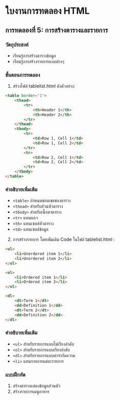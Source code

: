 # ใบงานการทดลอง HTML

## การทดลองที่ 5: การสร้างตารางและรายการ
### วัตถุประสงค์
- เรียนรู้การสร้างตารางข้อมูล
- เรียนรู้การสร้างรายการแบบต่างๆ

### ขั้นตอนการทดลอง
1. สร้างไฟล์ tablelist.html ดังตัวอย่าง:
```html
<table border="1">
    <thead>
        <tr>
            <th>Header 1</th>
            <th>Header 2</th>
        </tr>
    </thead>
    <tbody>
        <tr>
            <td>Row 1, Cell 1</td>
            <td>Row 1, Cell 2</td>
        </tr>
        <tr>
            <td>Row 2, Cell 1</td>
            <td>Row 2, Cell 2</td>
        </tr>
    </tbody>
</table>
```

### คำอธิบายเพิ่มเติม
- `<table>` กำหนดขอบเขตของตาราง
- `<thead>` สำหรับส่วนหัวตาราง
- `<tbody>` สำหรับเนื้อหาตาราง
- `<tr>` แทนแถว
- `<th>` แทนเซลล์หัวตาราง
- `<td>` แทนเซลล์ข้อมูล

2. การสร้างรายการ โดยเพิ่มเติม Code ในไฟล์ tablelist.html :
```html
<ul>
    <li>Unordered item 1</li>
    <li>Unordered item 2</li>
</ul>

<ol>
    <li>Ordered item 1</li>
    <li>Ordered item 2</li>
</ol>

<dl>
    <dt>Term 1</dt>
    <dd>Definition 1</dd>
    <dt>Term 2</dt>
    <dd>Definition 2</dd>
</dl>
```

### คำอธิบายเพิ่มเติม
- `<ul>` สำหรับรายการแบบไม่เรียงลำดับ
- `<ol>` สำหรับรายการแบบเรียงลำดับ
- `<dl>` สำหรับรายการแบบคำจำกัดความ
- `<li>` แทนรายการแต่ละรายการ

### แบบฝึกหัด
1. สร้างตารางแสดงข้อมูลส่วนตัว
2. สร้างรายการเมนูอาหาร

<!--<!DOCTYPE html>
<html lang="en">
<head>
    <meta charset="UTF-8">
    <meta name="viewport" content="width=device-width, initial-scale=1.0">
    <title>ข้อมูลส่วนตัวและเมนูอาหาร</title>
    <style>
        body {
            font-family: Arial, sans-serif;
            margin: 20px;
            background-color: #f9f9f9;
        }
        table {
            width: 50%;
            margin: 20px auto;
            border-collapse: collapse;
            background-color: #ffffff;
            box-shadow: 0 4px 8px rgba(0, 0, 0, 0.2);
        }
        th, td {
            border: 1px solid #ddd;
            text-align: left;
            padding: 8px;
        }
        th {
            background-color: #4CAF50;
            color: white;
        }
        tr:nth-child(even) {
            background-color: #f2f2f2;
        }
        h2 {
            text-align: center;
            color: #333;
        }
    </style>
</head>
<body>
    <h2 style="text-align: center;">ข้อมูลส่วนตัว</h2>
    <table>
        <tr>
            <th>หัวข้อ</th>
            <th>รายละเอียด</th>
        </tr>
        <tr>
            <td>ชื่อ</td>
            <td>นายโกศล เพ็งพิพัฒน์</td>
        </tr>
        <tr>
            <td>อายุ</td>
            <td>19 ปี</td>
        </tr>
        <tr>
            <td>ที่อยู่</td>
            <td>118/7 หมู่ที่ 7 ตำบลสำโรงใต้ อำเภอพระประแดง จังหวัดสมุทรปราการ 10130</td>
        </tr>
        <tr>
            <td>เบอร์โทร</td>
            <td>065-238-6136</td>
        </tr>
        <tr>
            <td>อีเมล</td>
            <td>67030030@kmitl.ac.th</td>
        </tr>
    </table>

    <h2 style="text-align: center;">เมนูอาหาร</h2>
    <table>
        <tr>
            <th>ลำดับ</th>
            <th>ชื่อเมนู</th>
            <th>ประเภท</th>
            <th>ราคา (บาท)</th>
        </tr>
        <tr>
            <td>1</td>
            <td>Pizza Margherita</td>
            <td>อิตาลี</td>
            <td>250</td>
        </tr>
        <tr>
            <td>2</td>
            <td>Sushi Set</td>
            <td>ญี่ปุ่น</td>
            <td>400</td>
        </tr>
        <tr>
            <td>3</td>
            <td>Pad Thai</td>
            <td>ไทย</td>
            <td>80</td>
        </tr>
        <tr>
            <td>4</td>
            <td>Spaghetti Carbonara</td>
            <td>อิตาลี</td>
            <td>180</td>
        </tr>
        <tr>
            <td>5</td>
            <td>Tom Yum Goong</td>
            <td>ไทย</td>
            <td>150</td>
        </tr>
        <tr>
            <td>6</td>
            <td>Ramen</td>
            <td>ญี่ปุ่น</td>
            <td>120</td>
        </tr>
        <tr>
            <td>7</td>
            <td>Tacos</td>
            <td>เม็กซิโก</td>
            <td>100</td>
        </tr>
        <tr>
            <td>8</td>
            <td>Cheeseburger</td>
            <td>อเมริกัน</td>
            <td>150</td>
        </tr>
        <tr>
            <td>9</td>
            <td>Butter Chicken</td>
            <td>อินเดีย</td>
            <td>200</td>
        </tr>
        <tr>
            <td>10</td>
            <td>Crepes</td>
            <td>ฝรั่งเศส</td>
            <td>120</td>
        </tr>
    </table>
</body>
</html>

```html

```
- ภาพผลลัพธ์:
[วางภาพ screenshot ที่นี่]
![image](https://github.com/user-attachments/assets/679af0d3-d809-46c2-b7cc-ff24257b38f7)

